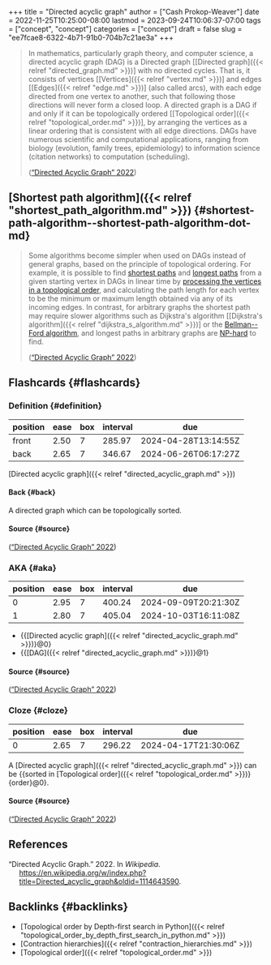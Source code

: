 +++
title = "Directed acyclic graph"
author = ["Cash Prokop-Weaver"]
date = 2022-11-25T10:25:00-08:00
lastmod = 2023-09-24T10:06:37-07:00
tags = ["concept", "concept"]
categories = ["concept"]
draft = false
slug = "ee7fcae8-6322-4b71-91b0-704b7c21ae3a"
+++

> In mathematics, particularly graph theory, and computer science, a directed acyclic graph (DAG) is a Directed graph [[Directed graph]({{< relref "directed_graph.md" >}})] with no directed cycles. That is, it consists of vertices [[Vertices]({{< relref "vertex.md" >}})] and edges [[Edges]({{< relref "edge.md" >}})] (also called arcs), with each edge directed from one vertex to another, such that following those directions will never form a closed loop. A directed graph is a DAG if and only if it can be topologically ordered [[Topological order]({{< relref "topological_order.md" >}})], by arranging the vertices as a linear ordering that is consistent with all edge directions. DAGs have numerous scientific and computational applications, ranging from biology (evolution, family trees, epidemiology) to information science (citation networks) to computation (scheduling).
>
> (<a href="#citeproc_bib_item_1">“Directed Acyclic Graph” 2022</a>)


## [Shortest path algorithm]({{< relref "shortest_path_algorithm.md" >}}) {#shortest-path-algorithm--shortest-path-algorithm-dot-md}

> Some algorithms become simpler when used on DAGs instead of general graphs, based on the principle of topological ordering. For example, it is possible to find [shortest paths](https://en.wikipedia.org/wiki/Shortest_path) and [longest paths](https://en.wikipedia.org/wiki/Longest_path_problem) from a given starting vertex in DAGs in linear time by [processing the vertices in a topological order](https://en.wikipedia.org/wiki/Topological_sorting#Application_to_shortest_path_finding), and calculating the path length for each vertex to be the minimum or maximum length obtained via any of its incoming edges. In contrast, for arbitrary graphs the shortest path may require slower algorithms such as Dijkstra's algorithm [[Dijkstra's algorithm]({{< relref "dijkstra_s_algorithm.md" >}})] or the [Bellman--Ford algorithm](https://en.wikipedia.org/wiki/Bellman%E2%80%93Ford_algorithm), and longest paths in arbitrary graphs are [NP-hard](https://en.wikipedia.org/wiki/NP-hard) to find.
>
> (<a href="#citeproc_bib_item_1">“Directed Acyclic Graph” 2022</a>)


## Flashcards {#flashcards}


### Definition {#definition}

| position | ease | box | interval | due                  |
|----------|------|-----|----------|----------------------|
| front    | 2.50 | 7   | 285.97   | 2024-04-28T13:14:55Z |
| back     | 2.65 | 7   | 346.67   | 2024-06-26T06:17:27Z |

[Directed acyclic graph]({{< relref "directed_acyclic_graph.md" >}})


#### Back {#back}

A directed graph which can be topologically sorted.


#### Source {#source}

(<a href="#citeproc_bib_item_1">“Directed Acyclic Graph” 2022</a>)


### AKA {#aka}

| position | ease | box | interval | due                  |
|----------|------|-----|----------|----------------------|
| 0        | 2.95 | 7   | 400.24   | 2024-09-09T20:21:30Z |
| 1        | 2.80 | 7   | 405.04   | 2024-10-03T16:11:08Z |

-   {{[Directed acyclic graph]({{< relref "directed_acyclic_graph.md" >}})}@0}
-   {{[DAG]({{< relref "directed_acyclic_graph.md" >}})}@1}


#### Source {#source}

(<a href="#citeproc_bib_item_1">“Directed Acyclic Graph” 2022</a>)


### Cloze {#cloze}

| position | ease | box | interval | due                  |
|----------|------|-----|----------|----------------------|
| 0        | 2.65 | 7   | 296.22   | 2024-04-17T21:30:06Z |

A [Directed acyclic graph]({{< relref "directed_acyclic_graph.md" >}}) can be {{sorted in [Topological order]({{< relref "topological_order.md" >}})}{order}@0}.


#### Source {#source}

(<a href="#citeproc_bib_item_1">“Directed Acyclic Graph” 2022</a>)

## References

<style>.csl-entry{text-indent: -1.5em; margin-left: 1.5em;}</style><div class="csl-bib-body">
  <div class="csl-entry"><a id="citeproc_bib_item_1"></a>“Directed Acyclic Graph.” 2022. In <i>Wikipedia</i>. <a href="https://en.wikipedia.org/w/index.php?title=Directed_acyclic_graph&oldid=1114643590">https://en.wikipedia.org/w/index.php?title=Directed_acyclic_graph&#38;oldid=1114643590</a>.</div>
</div>


## Backlinks {#backlinks}

-   [Topological order by Depth-first search in Python]({{< relref "topological_order_by_depth_first_search_in_python.md" >}})
-   [Contraction hierarchies]({{< relref "contraction_hierarchies.md" >}})
-   [Topological order]({{< relref "topological_order.md" >}})
